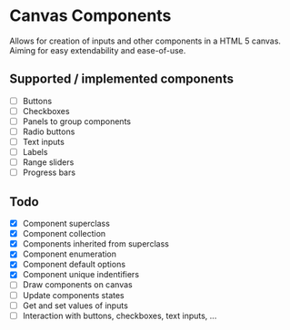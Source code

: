# Canvas Components

Allows for creation of inputs and other components in a HTML 5 canvas.
Aiming for easy extendability and ease-of-use.

## Supported / implemented components
- [ ] Buttons
- [ ] Checkboxes
- [ ] Panels to group components
- [ ] Radio buttons
- [ ] Text inputs
- [ ] Labels
- [ ] Range sliders
- [ ] Progress bars

## Todo

- [x] Component superclass
- [x] Component collection
- [x] Components inherited from superclass
- [x] Component enumeration
- [x] Component default options
- [x] Component unique indentifiers
- [ ] Draw components on canvas
- [ ] Update components states
- [ ] Get and set values of inputs
- [ ] Interaction with buttons, checkboxes, text inputs, ...
